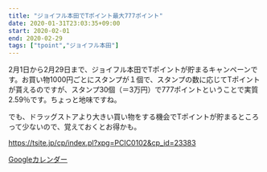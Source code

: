 ```yaml
---
title: "ジョイフル本田でTポイント最大777ポイント"
date: 2020-01-31T23:03:35+09:00
start: 2020-02-01
end: 2020-02-29
tags: ["tpoint","ジョイフル本田"]
---
```


2月1日から2月29日まで、ジョイフル本田でTポイントが貯まるキャンペーンです。お買い物1000円ごとにスタンプが１個で、スタンプの数に応じてTポイントが貰えるのですが、スタンプ30個（＝3万円）で777ポイントということで実質2.59％です。ちょっと地味ですね。

でも、ドラッグストアより大きい買い物をする機会でTポイントが貯まるところって少ないので、覚えておくとお得かも。

https://tsite.jp/cp/index.pl?xpg=PCIC0102&cp_id=23383

[Googleカレンダー](http://www.google.com/calendar/event?action=TEMPLATE&text=%E3%82%B8%E3%83%A7%E3%82%A4%E3%83%95%E3%83%AB%E6%9C%AC%E7%94%B0%E3%81%A7T%E3%83%9D%E3%82%A4%E3%83%B3%E3%83%88%E6%9C%80%E5%A4%A7777%E3%83%9D%E3%82%A4%E3%83%B3%E3%83%88&dates=20200201/20200229&details=http://pokanpo.skr.jp/posts/20200229_tpoint_joyfulhonda/)
